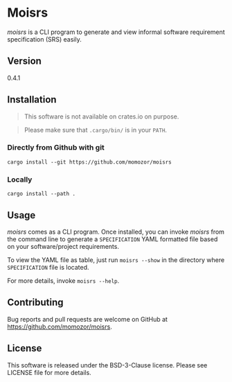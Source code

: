 # Moisrs

*moisrs* is a CLI program to generate and view informal software requirement
specification (SRS) easily.

## Version

0.4.1

## Installation

> This software is not available on crates.io on purpose.

> Please make sure that `.cargo/bin/` is in your `PATH`.

### Directly from Github with git

`cargo install --git https://github.com/momozor/moisrs`

### Locally

`cargo install --path .`


## Usage

*moisrs* comes as a CLI program.
Once installed, you can invoke *moisrs* from the command line to generate a
`SPECIFICATION` YAML formatted file based on your software/project requirements.

To view the YAML file as table, just run `moisrs --show` in the directory
where `SPECIFICATION` file is located.

For more details, invoke `moisrs --help`.


## Contributing

Bug reports and pull requests are welcome on GitHub
at https://github.com/momozor/moisrs.


## License

This software is released under the BSD-3-Clause license. Please see
LICENSE file for more details.
